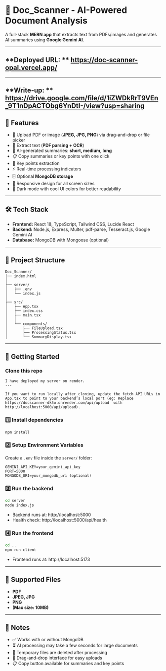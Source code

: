 # 📄 Doc_Scanner - AI-Powered Document Analysis

A full-stack **MERN app** that extracts text from PDFs/images and generates AI summaries using **Google Gemini AI**.

---
**Deployed URL: ** https://doc-scanner-opal.vercel.app/
---
---
**Write-up: ** https://drive.google.com/file/d/1iZWDkRrT9VEn_9T1nDpACTObg6YnDtI-/view?usp=sharing
---
## 🔹 Features

- 📂 Upload PDF or image (**JPEG, JPG, PNG**) via drag-and-drop or file picker  
- 📑 Extract text (**PDF parsing + OCR**)  
- 🤖 AI-generated summaries: **short, medium, long**  
- 📋 Copy summaries or key points with one click  
- 🔑 Key points extraction  
- ⚡ Real-time processing indicators  
- 🗄 Optional **MongoDB storage**
- 📱 Responsive design for all screen sizes
- 🌙 Dark mode with cool UI colors for better readability

---

## 🛠 Tech Stack

- **Frontend:** React 18, TypeScript, Tailwind CSS, Lucide React  
- **Backend:** Node.js, Express, Multer, pdf-parse, Tesseract.js, Google Gemini AI  
- **Database:** MongoDB with Mongoose (optional)  

---

## 📁 Project Structure

```
Doc_Scanner/
│── index.html
│
├── server/
│   ├── .env
│   └── index.js
│
├── src/
│   ├── App.tsx
│   ├── index.css
│   ├── main.tsx
│   │
│   └── components/
│       ├── FileUpload.tsx
│       ├── ProcessingStatus.tsx
│       └── SummaryDisplay.tsx
```

---

## 🚀 Getting Started

### Clone this repo
```
I have deployed my server on render.
---

If you want to run locally after cloning, update the fetch API URLs in App.tsx to point to your backend’s local port (eg: Replace https://docscanner-dk5o.onrender.com/api/upload  with  http://localhost:5000/api/upload).
```
### 1️⃣ Install dependencies

```bash
npm install
```

### 2️⃣ Setup Environment Variables

Create a `.env` file inside the `server/` folder:

```env
GEMINI_API_KEY=your_gemini_api_key
PORT=5000
MONGODB_URI=your_mongodb_uri (optional)
```

### 3️⃣ Run the backend

```bash
cd server
node index.js
```

- Backend runs at: http://localhost:5000
- Health check: http://localhost:5000/api/health

### 4️⃣ Run the frontend

```bash
cd ..
npm run client
```

- Frontend runs at: http://localhost:5173

---

## 📄 Supported Files

- **PDF**
- **JPEG, JPG**
- **PNG**
- **(Max size: 10MB)**

---

## 🔧 Notes

- ✅ Works with or without MongoDB
- ⏳ AI processing may take a few seconds for large documents
- 🧹 Temporary files are deleted after processing
- 🎯 Drag-and-drop interface for easy uploads
- 📋 Copy button available for summaries and key points
